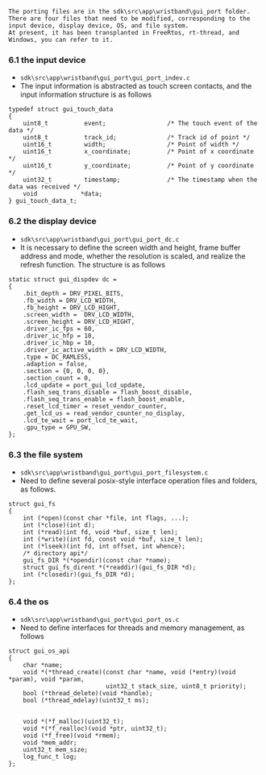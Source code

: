     The porting files are in the sdk\src\app\wristband\gui_port folder.
    There are four files that need to be modified, corresponding to the input device, display device, OS, and file system.
    At present, it has been transplanted in FreeRtos, rt-thread, and Windows, you can refer to it.
### 6.1 the input device
- ``sdk\src\app\wristband\gui_port\gui_port_indev.c``
- The input information is abstracted as touch screen contacts, and the input information structure is as follows
```
typedef struct gui_touch_data
{
    uint8_t          event;                 /* The touch event of the data */
    uint8_t          track_id;              /* Track id of point */
    uint16_t         width;                 /* Point of width */
    uint16_t         x_coordinate;          /* Point of x coordinate */
    uint16_t         y_coordinate;          /* Point of y coordinate */
    uint32_t         timestamp;             /* The timestamp when the data was received */
    void            *data;
} gui_touch_data_t;
```
### 6.2 the display device
- ``sdk\src\app\wristband\gui_port\gui_port_dc.c``
- It is necessary to define the screen width and height, frame buffer address and mode, whether the resolution is scaled, and realize the refresh function. The structure is as follows
```
static struct gui_dispdev dc =
{
    .bit_depth = DRV_PIXEL_BITS,
    .fb_width = DRV_LCD_WIDTH,
    .fb_height = DRV_LCD_HIGHT,
    .screen_width =  DRV_LCD_WIDTH,
    .screen_height = DRV_LCD_HIGHT,
    .driver_ic_fps = 60,
    .driver_ic_hfp = 10,
    .driver_ic_hbp = 10,
    .driver_ic_active_width = DRV_LCD_WIDTH,
    .type = DC_RAMLESS,
    .adaption = false,
    .section = {0, 0, 0, 0},
    .section_count = 0,
    .lcd_update = port_gui_lcd_update,
    .flash_seq_trans_disable = flash_boost_disable,
    .flash_seq_trans_enable = flash_boost_enable,
    .reset_lcd_timer = reset_vendor_counter,
    .get_lcd_us = read_vendor_counter_no_display,
    .lcd_te_wait = port_lcd_te_wait,
    .gpu_type = GPU_SW,
};
```
### 6.3 the file system
- ``sdk\src\app\wristband\gui_port\gui_port_filesystem.c``
- Need to define several posix-style interface operation files and folders, as follows.
```
struct gui_fs
{
    int (*open)(const char *file, int flags, ...);
    int (*close)(int d);
    int (*read)(int fd, void *buf, size_t len);
    int (*write)(int fd, const void *buf, size_t len);
    int (*lseek)(int fd, int offset, int whence);
    /* directory api*/
    gui_fs_DIR *(*opendir)(const char *name);
    struct gui_fs_dirent *(*readdir)(gui_fs_DIR *d);
    int (*closedir)(gui_fs_DIR *d);
};
```
### 6.4 the os
- ``sdk\src\app\wristband\gui_port\gui_port_os.c``
- Need to define interfaces for threads and memory management, as follows
```
struct gui_os_api
{
    char *name;
    void *(*thread_create)(const char *name, void (*entry)(void *param), void *param,
                           uint32_t stack_size, uint8_t priority);
    bool (*thread_delete)(void *handle);
    bool (*thread_mdelay)(uint32_t ms);


    void *(*f_malloc)(uint32_t);
    void *(*f_realloc)(void *ptr, uint32_t);
    void (*f_free)(void *rmem);
    void *mem_addr;
    uint32_t mem_size;
    log_func_t log;
};
```















